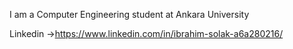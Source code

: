 I am a Computer Engineering student at Ankara University

Linkedin ->https://www.linkedin.com/in/ibrahim-solak-a6a280216/
